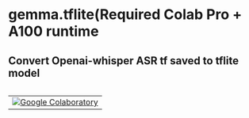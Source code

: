 # gemma.tflite(Required  Colab Pro + A100 runtime

## Convert Openai-whisper ASR tf saved to tflite model
<table class="tfo-notebook-buttons" align="left">
  <td>
    <a target="_blank" href="https://colab.research.google.com/github/nyadla-sys/gemma.tflite/blob/main/converting_gemma_2b_to_tflite.ipynb"><img src="https://www.tensorflow.org/images/colab_logo_32px.png" />Google Colaboratory</a>
  </td>
</table>

##
